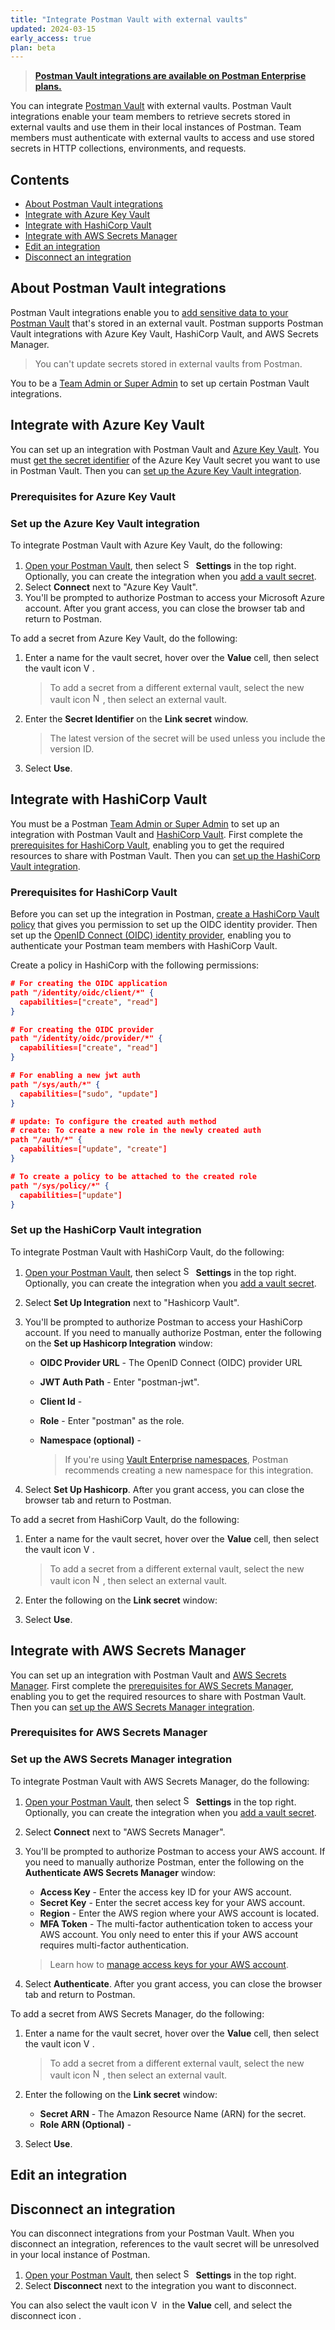 ```yaml
---
title: "Integrate Postman Vault with external vaults"
updated: 2024-03-15
early_access: true
plan: beta
---
```


> **[Postman Vault integrations are available on Postman Enterprise plans.](https://www.postman.com/pricing)**

You can integrate [Postman Vault](/docs/sending-requests/postman-vault/postman-vault-secrets/) with external vaults. Postman Vault integrations enable your team members to retrieve secrets stored in external vaults and use them in their local instances of Postman. Team members must authenticate with external vaults to access and use stored secrets in HTTP collections, environments, and requests.

## Contents

* [About Postman Vault integrations](#about-postman-vault-integrations)
* [Integrate with Azure Key Vault](#integrate-with-azure-key-vault)
* [Integrate with HashiCorp Vault](#integrate-with-hashicorp-vault)
* [Integrate with AWS Secrets Manager](#integrate-with-aws-secrets-manager)
* [Edit an integration](#edit-an-integration)
* [Disconnect an integration](#disconnect-an-integration)

## About Postman Vault integrations

Postman Vault integrations enable you to [add sensitive data to your Postman Vault](/docs/sending-requests/postman-vault/postman-vault-secrets/#add-sensitive-data-as-vault-secrets) that's stored in an external vault. Postman supports Postman Vault integrations with Azure Key Vault, HashiCorp Vault, and AWS Secrets Manager.

<!-- TODO: explain benefits of integrations, the secret is an ID and isn't actually entered into Postman Vault -->

> You can't update secrets stored in external vaults from Postman.

You to be a [Team Admin or Super Admin](/docs/collaborating-in-postman/roles-and-permissions/#team-roles) to set up certain Postman Vault integrations.

## Integrate with Azure Key Vault

You can set up an integration with Postman Vault and [Azure Key Vault](https://learn.microsoft.com/en-us/azure/key-vault/general/overview). You must [get the secret identifier](#prerequisites-for-azure-key-vault) of the Azure Key Vault secret you want to use in Postman Vault. Then you can [set up the Azure Key Vault integration](#set-up-the-azure-key-vault-integration).

### Prerequisites for Azure Key Vault

<!-- TODO: explain how to get secret identifier -->

### Set up the Azure Key Vault integration

<!-- TODO: add an intro -->

To integrate Postman Vault with Azure Key Vault, do the following:

1. [Open your Postman Vault](/docs/sending-requests/postman-vault/postman-vault-secrets/#access-your-postman-vault), then select <img alt="Settings icon" src="https://assets.postman.com/postman-docs/icon-settings-v9.jpg#icon" width="16px"> **Settings** in the top right. Optionally, you can create the integration when you [add a vault secret](/docs/sending-requests/postman-vault/postman-vault-secrets/#add-sensitive-data-as-vault-secrets).
1. Select **Connect** next to "Azure Key Vault".
1. You'll be prompted to authorize Postman to access your Microsoft Azure account. After you grant access, you can close the browser tab and return to Postman. <!-- TODO: add fields for manually authorizing Postman -->

To add a secret from Azure Key Vault, do the following:

1. Enter a name for the vault secret, hover over the **Value** cell, then select the vault icon <img alt="Vault icon" src="https://assets.postman.com/postman-docs/icons/icon-postman-vault.jpg#icon" width="14px">.

    > To add a secret from a different external vault, select the new vault icon <img alt="New vault icon" src="https://assets.postman.com/postman-docs/v10/icon-pin-collection-v10.14.0.jpg#icon" width="16px">, then select an external vault.

1. Enter the **Secret Identifier** on the **Link secret** window. <!-- TODO: explain what the secret ID is -->

    > The latest version of the secret will be used unless you include the version ID.

1. Select **Use**.

## Integrate with HashiCorp Vault

You must be a Postman [Team Admin or Super Admin](/docs/collaborating-in-postman/roles-and-permissions/#team-roles) to set up an integration with Postman Vault and [HashiCorp Vault](https://developer.hashicorp.com/vault/docs/what-is-vault). First complete the [prerequisites for HashiCorp Vault](#prerequisites-for-hashicorp-vault), enabling you to get the required resources to share with Postman Vault. Then you can [set up the HashiCorp Vault integration](#set-up-the-hashicorp-vault-integration).

### Prerequisites for HashiCorp Vault

Before you can set up the integration in Postman, [create a HashiCorp Vault policy](https://developer.hashicorp.com/vault/tutorials/policies/policies) that gives you permission to set up the OIDC identity provider. Then set up the [OpenID Connect (OIDC) identity provider](https://developer.hashicorp.com/vault/docs/concepts/oidc-provider), enabling you to authenticate your Postman team members with HashiCorp Vault.

Create a policy in HashiCorp with the following permissions:

```json
# For creating the OIDC application
path "/identity/oidc/client/*" {
  capabilities=["create", "read"]
}

# For creating the OIDC provider
path "/identity/oidc/provider/*" {
  capabilities=["create", "read"]
}

# For enabling a new jwt auth
path "/sys/auth/*" {
  capabilities=["sudo", "update"]
}

# update: To configure the created auth method
# create: To create a new role in the newly created auth
path "/auth/*" {
  capabilities=["update", "create"]
}

# To create a policy to be attached to the created role
path "/sys/policy/*" {
  capabilities=["update"]
}
```

### Set up the HashiCorp Vault integration

<!-- TODO: add an intro -->

To integrate Postman Vault with HashiCorp Vault, do the following:

1. [Open your Postman Vault](/docs/sending-requests/postman-vault/postman-vault-secrets/#access-your-postman-vault), then select <img alt="Settings icon" src="https://assets.postman.com/postman-docs/icon-settings-v9.jpg#icon" width="16px"> **Settings** in the top right. Optionally, you can create the integration when you [add a vault secret](/docs/sending-requests/postman-vault/postman-vault-secrets/#add-sensitive-data-as-vault-secrets).
1. Select **Set Up Integration** next to "Hashicorp Vault".
1. You'll be prompted to authorize Postman to access your HashiCorp account. If you need to manually authorize Postman, enter the following on the **Set up Hashicorp Integration** window:

    * **OIDC Provider URL** - The OpenID Connect (OIDC) provider URL
    * **JWT Auth Path** - Enter "postman-jwt".
    * **Client Id** -
    * **Role** - Enter "postman" as the role.
    * **Namespace (optional)** -

        > If you're using [Vault Enterprise namespaces](https://developer.hashicorp.com/vault/docs/enterprise/namespaces), Postman recommends creating a new namespace for this integration.

1. Select **Set Up Hashicorp**. After you grant access, you can close the browser tab and return to Postman.

To add a secret from HashiCorp Vault, do the following:

1. Enter a name for the vault secret, hover over the **Value** cell, then select the vault icon <img alt="Vault icon" src="https://assets.postman.com/postman-docs/icons/icon-postman-vault.jpg#icon" width="14px">.

    > To add a secret from a different external vault, select the new vault icon <img alt="New vault icon" src="https://assets.postman.com/postman-docs/v10/icon-pin-collection-v10.14.0.jpg#icon" width="16px">, then select an external vault.

1. Enter the following on the **Link secret** window: <!-- TODO: add fields -->

1. Select **Use**.

## Integrate with AWS Secrets Manager

You can set up an integration with Postman Vault and [AWS Secrets Manager](https://docs.aws.amazon.com/secretsmanager/latest/userguide/managing-secrets.html). First complete the [prerequisites for AWS Secrets Manager](#prerequisites-for-aws-secrets-manager), enabling you to get the required resources to share with Postman Vault. Then you can [set up the AWS Secrets Manager integration](#set-up-the-aws-secrets-manager-integration).

### Prerequisites for AWS Secrets Manager

<!--TODO: explain how to get the access key, secret key, region, secret ARN, and Role ARN -->

### Set up the AWS Secrets Manager integration

To integrate Postman Vault with AWS Secrets Manager, do the following:

1. [Open your Postman Vault](/docs/sending-requests/postman-vault/postman-vault-secrets/#access-your-postman-vault), then select <img alt="Settings icon" src="https://assets.postman.com/postman-docs/icon-settings-v9.jpg#icon" width="16px"> **Settings** in the top right. Optionally, you can create the integration when you [add a vault secret](/docs/sending-requests/postman-vault/postman-vault-secrets/#add-sensitive-data-as-vault-secrets).
1. Select **Connect** next to "AWS Secrets Manager".
1. You'll be prompted to authorize Postman to access your AWS account. If you need to manually authorize Postman, enter the following on the **Authenticate AWS Secrets Manager** window:

    * **Access Key** - Enter the access key ID for your AWS account.
    * **Secret Key** - Enter the secret access key for your AWS account.
    * **Region** - Enter the AWS region where your AWS account is located.
    * **MFA Token** - The multi-factor authentication token to access your AWS account. You only need to enter this if your AWS account requires multi-factor authentication.

    > Learn how to [manage access keys for your AWS account](https://docs.aws.amazon.com/IAM/latest/UserGuide/id_credentials_access-keys.html).

1. Select **Authenticate**. After you grant access, you can close the browser tab and return to Postman.

To add a secret from AWS Secrets Manager, do the following:

1. Enter a name for the vault secret, hover over the **Value** cell, then select the vault icon <img alt="Vault icon" src="https://assets.postman.com/postman-docs/icons/icon-postman-vault.jpg#icon" width="14px">.

    > To add a secret from a different external vault, select the new vault icon <img alt="New vault icon" src="https://assets.postman.com/postman-docs/v10/icon-pin-collection-v10.14.0.jpg#icon" width="16px">, then select an external vault.

1. Enter the following on the **Link secret** window: <!-- TODO: improve definitions -->

    * **Secret ARN** - The Amazon Resource Name (ARN) for the secret.
    * **Role ARN (Optional)** -

1. Select **Use**.

## Edit an integration

<!-- TODO: explain how to edit an existing integration -->

## Disconnect an integration

You can disconnect integrations from your Postman Vault. When you disconnect an integration, references to the vault secret will be unresolved in your local instance of Postman.

1. [Open your Postman Vault](/docs/sending-requests/postman-vault/postman-vault-secrets/#access-your-postman-vault), then select <img alt="Settings icon" src="https://assets.postman.com/postman-docs/icon-settings-v9.jpg#icon" width="16px"> **Settings** in the top right.
1. Select **Disconnect** next to the integration you want to disconnect.

You can also select the vault icon <img alt="Vault icon" src="https://assets.postman.com/postman-docs/icons/icon-postman-vault.jpg#icon" width="14px"> in the **Value** cell, and select the disconnect icon <!-- TODO: add icon -->.
